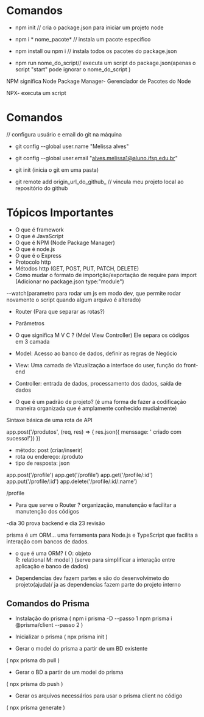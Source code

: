 # Comandos 

- npm init // cria o package.json para iniciar um projeto node

- npm i * nome_pacote* // instala um pacote específico

- npm install ou npm i // instala todos os pacotes do package.json

- npm run nome_do_script// executa um script do package.json(apenas o  script "start" pode ignorar o nome_do_script )

NPM significa Node Package Manager- Gerenciador de Pacotes do Node


NPX- executa um script
# Comandos 

// configura usuário e email do git na máquina
- git config --global user.name "Melissa alves"
- git config --global user.email "alves.melissa1@aluno.ifsp.edu.br"

- git init (inicia o git em uma pasta) 
- git remote add origin_url_do_github_ // vincula meu projeto local ao repositório do github

# Tópicos Importantes

- O que é framework
- O que é JavaScript
- O que é NPM (Node Package Manager)
- O que é node.js
- O que é o Express
- Protocolo http
- Métodos http (GET, POST, PUT, PATCH, DELETE)
- Como mudar o formato de importção/exportação de require para import (Adicionar no package.json type:"module")

--watch(parametro para rodar um js em modo dev, que permite rodar novamente o script quando algum arquivo é alterado)

- Router (Para que separar as rotas?)
- Parâmetros 
- O que significa M V C ? (Mdel View Controller)
 Ele separa os códigos em 3 camada
 - Model: Acesso ao banco de dados, definir as regras de Negócio 
 - View: Uma camada de Vizualização a interface do user, função do front-end
 - Controller: entrada de dados, processamento dos dados, saída de dados

- O que é um padrão de projeto? (é uma forma de fazer a codificação maneira organizada que é amplamente conhecido mudialmente)





Sintaxe básica de uma rota de API 
 
 app.post('/produtos', (req, res) => {
  res.json({
    menssage: ' criado com sucesso!'})
  })

  - método: post (criar/inserir)
  - rota ou endereço: /produto
  - tipo de resposta: json
 
app.post('/profile')
app.get('/profile')
app.get('/profile/:id')
app.put('/profile/:id')
app.delete('/profile/:id/:name')

/profile

- Para que serve o Router ?
organização, manutenção e facilitar a manutenção dos códigos

-dia 30 prova backend e dia 23 revisão

prisma é um ORM...
uma ferramenta para Node.js e TypeScript que facilita a interação com bancos de dados.

- o que é uma ORM?
(
  O: objeto  
  R: relational
  M: model
)
 (serve para simplificar a interação entre aplicação e banco de dados)

 - Dependencias dev  fazem partes e são do desenvolvimeto do projeto(ajuda)/ ja as dependencias fazem parte do projeto interno


## Comandos do Prisma 

- Instalação do prisma
(
  npm i prisma -D --passo 1
  npm prisma i @prisma/client --passo 2
)

- Inicializar o prisma 
(
    npx prisma init
)

- Gerar o model do prisma a partir de um BD existente

(
    npx prisma db pull
)

- Gerar o BD  a partir de um model do prisma 

(
    npx prisma db push
)

- Gerar os arquivos necessários para usar o prisma client no código

(
   npx prisma generate 
)